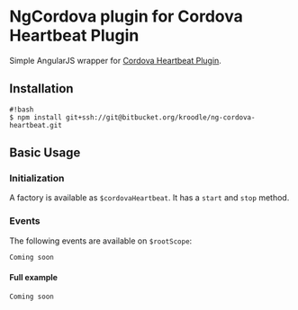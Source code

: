 # NgCordova plugin for Cordova Heartbeat Plugin
Simple AngularJS wrapper for [Cordova Heartbeat Plugin](https://bitbucket.org/kroodle/cordova-plugin-heartbeat).

## Installation
```
#!bash
$ npm install git+ssh://git@bitbucket.org/kroodle/ng-cordova-heartbeat.git
```

## Basic Usage

### Initialization

A factory is available as `$cordovaHeartbeat`. It has a `start` and `stop` method.

### Events

The following events are available on `$rootScope`:
```javascript
Coming soon
```

#### Full example

```javascript
Coming soon
```
